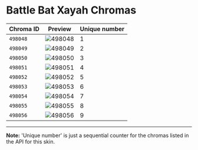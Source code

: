 # Battle Bat Xayah Chromas

| Chroma ID | Preview | Unique number |
|---|---|---|
| `498048` | ![498048](https://raw.communitydragon.org/latest/plugins/rcp-be-lol-game-data/global/default/v1/champion-chroma-images/498/498048.png) | 1 |
| `498049` | ![498049](https://raw.communitydragon.org/latest/plugins/rcp-be-lol-game-data/global/default/v1/champion-chroma-images/498/498049.png) | 2 |
| `498050` | ![498050](https://raw.communitydragon.org/latest/plugins/rcp-be-lol-game-data/global/default/v1/champion-chroma-images/498/498050.png) | 3 |
| `498051` | ![498051](https://raw.communitydragon.org/latest/plugins/rcp-be-lol-game-data/global/default/v1/champion-chroma-images/498/498051.png) | 4 |
| `498052` | ![498052](https://raw.communitydragon.org/latest/plugins/rcp-be-lol-game-data/global/default/v1/champion-chroma-images/498/498052.png) | 5 |
| `498053` | ![498053](https://raw.communitydragon.org/latest/plugins/rcp-be-lol-game-data/global/default/v1/champion-chroma-images/498/498053.png) | 6 |
| `498054` | ![498054](https://raw.communitydragon.org/latest/plugins/rcp-be-lol-game-data/global/default/v1/champion-chroma-images/498/498054.png) | 7 |
| `498055` | ![498055](https://raw.communitydragon.org/latest/plugins/rcp-be-lol-game-data/global/default/v1/champion-chroma-images/498/498055.png) | 8 |
| `498056` | ![498056](https://raw.communitydragon.org/latest/plugins/rcp-be-lol-game-data/global/default/v1/champion-chroma-images/498/498056.png) | 9 |

---

**Note:** 'Unique number' is just a sequential counter for the chromas listed in the API for this skin.